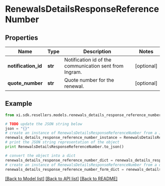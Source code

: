 # RenewalsDetailsResponseReferenceNumber


## Properties

Name | Type | Description | Notes
------------ | ------------- | ------------- | -------------
**notification_id** | **str** | Notification id of the communication sent from Ingram. | [optional] 
**quote_number** | **str** | Quote number for the renewal. | [optional] 

## Example

```python
from xi.sdk.resellers.models.renewals_details_response_reference_number import RenewalsDetailsResponseReferenceNumber

# TODO update the JSON string below
json = "{}"
# create an instance of RenewalsDetailsResponseReferenceNumber from a JSON string
renewals_details_response_reference_number_instance = RenewalsDetailsResponseReferenceNumber.from_json(json)
# print the JSON string representation of the object
print RenewalsDetailsResponseReferenceNumber.to_json()

# convert the object into a dict
renewals_details_response_reference_number_dict = renewals_details_response_reference_number_instance.to_dict()
# create an instance of RenewalsDetailsResponseReferenceNumber from a dict
renewals_details_response_reference_number_form_dict = renewals_details_response_reference_number.from_dict(renewals_details_response_reference_number_dict)
```
[[Back to Model list]](../README.md#documentation-for-models) [[Back to API list]](../README.md#documentation-for-api-endpoints) [[Back to README]](../README.md)


